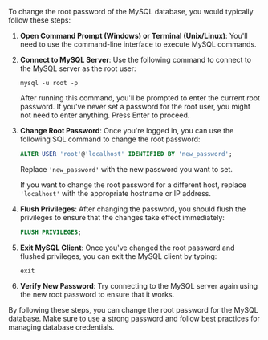 To change the root password of the MySQL database, you would typically follow these steps:

1. **Open Command Prompt (Windows) or Terminal (Unix/Linux)**: You'll need to use the command-line interface to execute MySQL commands.

2. **Connect to MySQL Server**: Use the following command to connect to the MySQL server as the root user:

   ```
   mysql -u root -p
   ```

   After running this command, you'll be prompted to enter the current root password. If you've never set a password for the root user, you might not need to enter anything. Press Enter to proceed.

3. **Change Root Password**: Once you're logged in, you can use the following SQL command to change the root password:

   ```sql
   ALTER USER 'root'@'localhost' IDENTIFIED BY 'new_password';
   ```

   Replace `'new_password'` with the new password you want to set.

   If you want to change the root password for a different host, replace `'localhost'` with the appropriate hostname or IP address.

4. **Flush Privileges**: After changing the password, you should flush the privileges to ensure that the changes take effect immediately:

   ```sql
   FLUSH PRIVILEGES;
   ```

5. **Exit MySQL Client**: Once you've changed the root password and flushed privileges, you can exit the MySQL client by typing:

   ```
   exit
   ```

6. **Verify New Password**: Try connecting to the MySQL server again using the new root password to ensure that it works.

By following these steps, you can change the root password for the MySQL database. Make sure to use a strong password and follow best practices for managing database credentials.
